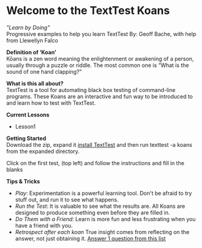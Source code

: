 
# Welcome to the TextTest Koans #
_"Learn by Doing"_  
Progressive examples to help you learn TextTest
By: Geoff Bache, with help from Llewellyn Falco 

**Definition of ‘Koan’**  
 Kōans is a zen word meaning the enlightenment or awakening of a person, usually through a puzzle or riddle. The most common one is “What is the sound of one hand clapping?”

**What is this all about?**  
TextTest is a tool for automating black box testing of command-line programs.
These Koans are an interactive and fun way to be introduced to and learn how to test with TextTest.

**Current Lessons**
 
- Lesson1

**Getting Started**  
Download the zip, expand it
[install TextTest](http://texttest.org/index.php?page=documentation_trunk&n=install_texttest)
and then run texttest -a koans from the expanded directory.

Click on the first test, (top left) and follow the instructions and fill in the blanks

**Tips & Tricks**  
  
- *Play*: Experimentation is a powerful learning tool. Don't be afraid to try stuff out, and run it to see what happens.
- *Run the Test*: It is valuable to see what the results are. All Koans are designed to produce something even before they are filled in.
- *Do Them with a Friend*: Learn is more fun and less frustrating when you have a friend with you.
- *Retrospect after each koan* True insight comes from reflecting on the answer, not just obtaining it. [Answer 1 question from this list](https://github.com/gjb1002/texttest.koans/blob/master/Questions.md)


